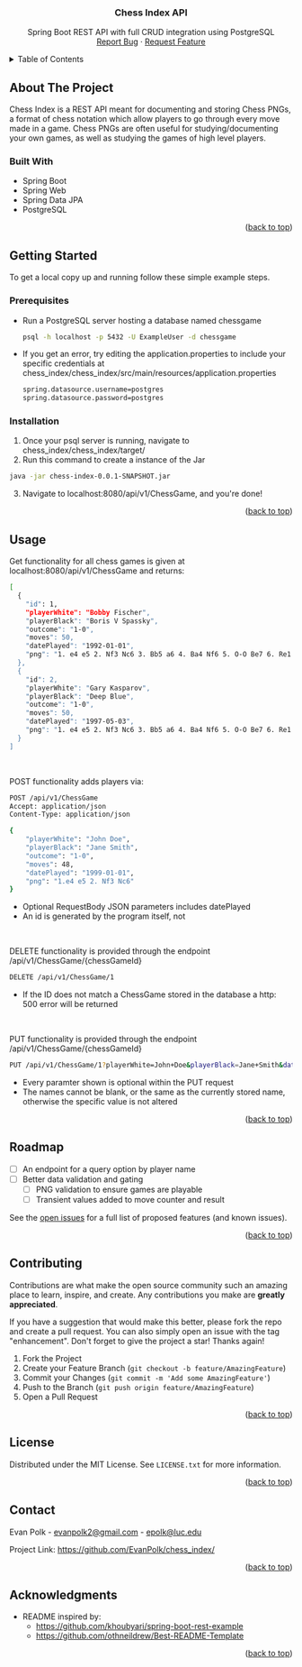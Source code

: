 <a name="readme-top"></a>

<h3 align="center">Chess Index API</h3>

  <p align="center">
    Spring Boot REST API with full CRUD integration using PostgreSQL
    <br />
    <a href="https://github.com/EvanPolk/chess_index/issues">Report Bug</a>
    ·
    <a href="https://github.com/EvanPolk/chess_index/issues">Request Feature</a>
  </p>
</div>



<!-- TABLE OF CONTENTS -->
<details>
  <summary>Table of Contents</summary>
  <ol>
    <li>
      <a href="#about-the-project">About The Project</a>
      <ul>
        <li><a href="#built-with">Built With</a></li>
      </ul>
    </li>
    <li>
      <a href="#getting-started">Getting Started</a>
      <ul>
        <li><a href="#prerequisites">Prerequisites</a></li>
        <li><a href="#installation">Installation</a></li>
      </ul>
    </li>
    <li><a href="#usage">Usage</a></li>
    <li><a href="#roadmap">Roadmap</a></li>
    <li><a href="#contributing">Contributing</a></li>
    <li><a href="#license">License</a></li>
    <li><a href="#contact">Contact</a></li>
    <li><a href="#acknowledgments">Acknowledgments</a></li>
  </ol>
</details>



<!-- ABOUT THE PROJECT -->
## About The Project
  Chess Index is a REST API meant for documenting and storing Chess PNGs, a format of chess notation which allow players to go through every move made in a game. 
  Chess PNGs are often useful for studying/documenting your own games, as well as studying the games of high level players.


### Built With

* Spring Boot
* Spring Web
* Spring Data JPA
* PostgreSQL

<p align="right">(<a href="#readme-top">back to top</a>)</p>



<!-- GETTING STARTED -->
## Getting Started

To get a local copy up and running follow these simple example steps.

### Prerequisites

* Run a PostgreSQL server hosting a database named chessgame
  ```sh
  psql -h localhost -p 5432 -U ExampleUser -d chessgame
  ```
* If you get an error, try editing the application.properties to include your specific credentials at <br>
chess_index/chess_index/src/main/resources/application.properties
  ```sh
  spring.datasource.username=postgres
  spring.datasource.password=postgres
  ```

### Installation

1. Once your psql server is running, navigate to chess_index/chess_index/target/
2. Run this command to create a instance of the Jar
```sh
java -jar chess-index-0.0.1-SNAPSHOT.jar
```
3. Navigate to localhost:8080/api/v1/ChessGame, and you're done!

<p align="right">(<a href="#readme-top">back to top</a>)</p>



<!-- USAGE EXAMPLES -->
## Usage

Get functionality for all chess games is given at localhost:8080/api/v1/ChessGame and returns:
```sh
[
  {
    "id": 1,
    "playerWhite": "Bobby Fischer",
    "playerBlack": "Boris V Spassky",
    "outcome": "1-0",
    "moves": 50,
    "datePlayed": "1992-01-01",
    "png": "1. e4 e5 2. Nf3 Nc6 3. Bb5 a6 4. Ba4 Nf6 5. O-O Be7 6. Re1 b5 7. Bb3 d6 8. c3 O-O 9. h3 Nb8 10. d4 Nbd7 11. Nbd2 Bb7 12. Bc2 Re8 13. Nf1 Bf8 14. Ng3 g6 15. Bg5 h6 16. Bd2 Bg7 17. a4 c5 18. d5 c4 19. b4 Nh7 20. Be3 h5 21. Qd2 Rf8 22. Ra3 Ndf6 23. Rea1 Qd7 24. R1a2 Rfc8 25. Qc1 Bf8 26. Qa1 Qe8 27. Nf1 Be7 28. N1d2 Kg7 29. Nb1 Nxe4 30. Bxe4 f5 31. Bc2 Bxd5 32. axb5 axb5 33. Ra7 Kf6 34. Nbd2 Rxa7 35. Rxa7 Ra8 36. g4 hxg4 37. hxg4 Rxa7 38. Qxa7 f4 39. Bxf4 exf4 40. Nh4 Bf7 41. Qd4+ Ke6 42. Nf5 Bf8 43. Qxf4 Kd7 44. Nd4 Qe1+ 45. Kg2 Bd5+ 46. Be4 Bxe4+ 47. Nxe4 Be7 48. Nxb5 Nf8 49. Nbxd6 Ne6 50. Qe5 1-0"
  },
  {
    "id": 2,
    "playerWhite": "Gary Kasparov",
    "playerBlack": "Deep Blue",
    "outcome": "1-0",
    "moves": 50,
    "datePlayed": "1997-05-03",
    "png": "1. e4 e5 2. Nf3 Nc6 3. Bb5 a6 4. Ba4 Nf6 5. O-O Be7 6. Re1 b5 7. Bb3 d6 8. c3 O-O 9. h3 Nb8 10. d4 Nbd7 11. Nbd2 Bb7 12. Bc2 Re8 13. Nf1 Bf8 14. Ng3 g6 15. Bg5 h6 16. Bd2 Bg7 17. a4 c5 18. d5 c4 19. b4 Nh7 20. Be3 h5 21. Qd2 Rf8 22. Ra3 Ndf6 23. Rea1 Qd7 24. R1a2 Rfc8 25. Qc1 Bf8 26. Qa1 Qe8 27. Nf1 Be7 28. N1d2 Kg7 29. Nb1 Nxe4 30. Bxe4 f5 31. Bc2 Bxd5 32. axb5 axb5 33. Ra7 Kf6 34. Nbd2 Rxa7 35. Rxa7 Ra8 36. g4 hxg4 37. hxg4 Rxa7 38. Qxa7 f4 39. Bxf4 exf4 40. Nh4 Bf7 41. Qd4+ Ke6 42. Nf5 Bf8 43. Qxf4 Kd7 44. Nd4 Qe1+ 45. Kg2 Bd5+ 46. Be4 Bxe4+ 47. Nxe4 Be7 48. Nxb5 Nf8 49. Nbxd6 Ne6 50. Qe5 1-0"
  }
]
```

<br>

POST functionality adds players via:
```sh
POST /api/v1/ChessGame
Accept: application/json
Content-Type: application/json

{
    "playerWhite": "John Doe",
    "playerBlack": "Jane Smith",
    "outcome": "1-0",
    "moves": 48,
    "datePlayed": "1999-01-01",
    "png": "1.e4 e5 2. Nf3 Nc6"
}
```
* Optional RequestBody JSON parameters includes datePlayed
* An id is generated by the program itself, not 

<br>

DELETE functionality is provided through the endpoint /api/v1/ChessGame/{chessGameId}
```sh
DELETE /api/v1/ChessGame/1
```
* If the ID does not match a ChessGame stored in the database a http: 500 error will be returned

<br>

PUT functionality is provided through the endpoint /api/v1/ChessGame/{chessGameId}
```sh
PUT /api/v1/ChessGame/1?playerWhite=John+Doe&playerBlack=Jane+Smith&datePlayed=1994-01-01
```
* Every paramter shown is optional within the PUT request
* The names cannot be blank, or the same as the currently stored name, otherwise the specific value is not altered

<p align="right">(<a href="#readme-top">back to top</a>)</p>



<!-- ROADMAP -->
## Roadmap

- [ ] An endpoint for a query option by player name
- [ ] Better data validation and gating
    - [ ] PNG validation to ensure games are playable
    - [ ] Transient values added to move counter and result

See the [open issues](https://github.com/github_username/repo_name/issues) for a full list of proposed features (and known issues).

<p align="right">(<a href="#readme-top">back to top</a>)</p>



<!-- CONTRIBUTING -->
## Contributing

Contributions are what make the open source community such an amazing place to learn, inspire, and create. Any contributions you make are **greatly appreciated**.

If you have a suggestion that would make this better, please fork the repo and create a pull request. You can also simply open an issue with the tag "enhancement".
Don't forget to give the project a star! Thanks again!

1. Fork the Project
2. Create your Feature Branch (`git checkout -b feature/AmazingFeature`)
3. Commit your Changes (`git commit -m 'Add some AmazingFeature'`)
4. Push to the Branch (`git push origin feature/AmazingFeature`)
5. Open a Pull Request

<p align="right">(<a href="#readme-top">back to top</a>)</p>



<!-- LICENSE -->
## License

Distributed under the MIT License. See `LICENSE.txt` for more information.

<p align="right">(<a href="#readme-top">back to top</a>)</p>



<!-- CONTACT -->
## Contact

Evan Polk - evanpolk2@gmail.com - epolk@luc.edu

Project Link: https://github.com/EvanPolk/chess_index/

<p align="right">(<a href="#readme-top">back to top</a>)</p>



<!-- ACKNOWLEDGMENTS -->
## Acknowledgments

* README inspired by:
  * https://github.com/khoubyari/spring-boot-rest-example
  * https://github.com/othneildrew/Best-README-Template

<p align="right">(<a href="#readme-top">back to top</a>)</p>



<!-- MARKDOWN LINKS & IMAGES -->
<!-- https://www.markdownguide.org/basic-syntax/#reference-style-links -->
[contributors-shield]: https://img.shields.io/github/contributors/github_username/repo_name.svg?style=for-the-badge
[contributors-url]: https://github.com/github_username/repo_name/graphs/contributors
[forks-shield]: https://img.shields.io/github/forks/github_username/repo_name.svg?style=for-the-badge
[forks-url]: https://github.com/github_username/repo_name/network/members
[stars-shield]: https://img.shields.io/github/stars/github_username/repo_name.svg?style=for-the-badge
[stars-url]: https://github.com/github_username/repo_name/stargazers
[issues-shield]: https://img.shields.io/github/issues/github_username/repo_name.svg?style=for-the-badge
[issues-url]: https://github.com/github_username/repo_name/issues
[license-shield]: https://img.shields.io/github/license/github_username/repo_name.svg?style=for-the-badge
[license-url]: https://github.com/github_username/repo_name/blob/master/LICENSE.txt
[linkedin-shield]: https://img.shields.io/badge/-LinkedIn-black.svg?style=for-the-badge&logo=linkedin&colorB=555
[linkedin-url]: https://linkedin.com/in/linkedin_username
[product-screenshot]: images/screenshot.png
[Next.js]: https://img.shields.io/badge/next.js-000000?style=for-the-badge&logo=nextdotjs&logoColor=white
[Next-url]: https://nextjs.org/
[React.js]: https://img.shields.io/badge/React-20232A?style=for-the-badge&logo=react&logoColor=61DAFB
[React-url]: https://reactjs.org/
[Vue.js]: https://img.shields.io/badge/Vue.js-35495E?style=for-the-badge&logo=vuedotjs&logoColor=4FC08D
[Vue-url]: https://vuejs.org/
[Angular.io]: https://img.shields.io/badge/Angular-DD0031?style=for-the-badge&logo=angular&logoColor=white
[Angular-url]: https://angular.io/
[Svelte.dev]: https://img.shields.io/badge/Svelte-4A4A55?style=for-the-badge&logo=svelte&logoColor=FF3E00
[Svelte-url]: https://svelte.dev/
[Laravel.com]: https://img.shields.io/badge/Laravel-FF2D20?style=for-the-badge&logo=laravel&logoColor=white
[Laravel-url]: https://laravel.com
[Bootstrap.com]: https://img.shields.io/badge/Bootstrap-563D7C?style=for-the-badge&logo=bootstrap&logoColor=white
[Bootstrap-url]: https://getbootstrap.com
[JQuery.com]: https://img.shields.io/badge/jQuery-0769AD?style=for-the-badge&logo=jquery&logoColor=white
[JQuery-url]: https://jquery.com 

